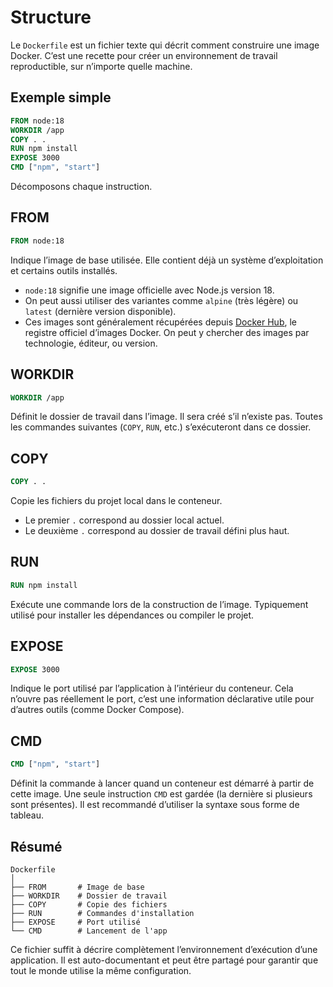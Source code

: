 # Structure

Le `Dockerfile` est un fichier texte qui décrit comment construire une image Docker. C’est une recette pour créer un environnement de travail reproductible, sur n’importe quelle machine.

## Exemple simple

```Dockerfile
FROM node:18
WORKDIR /app
COPY . .
RUN npm install
EXPOSE 3000
CMD ["npm", "start"]
```

Décomposons chaque instruction.

## FROM

```Dockerfile
FROM node:18
```

Indique l’image de base utilisée. Elle contient déjà un système d’exploitation et certains outils installés.

- `node:18` signifie une image officielle avec Node.js version 18.
- On peut aussi utiliser des variantes comme `alpine` (très légère) ou `latest` (dernière version disponible).
- Ces images sont généralement récupérées depuis [Docker Hub](https://hub.docker.com), le registre officiel d’images Docker. On peut y chercher des images par technologie, éditeur, ou version.

## WORKDIR

```Dockerfile
WORKDIR /app
```

Définit le dossier de travail dans l’image. Il sera créé s’il n’existe pas. Toutes les commandes suivantes (`COPY`, `RUN`, etc.) s’exécuteront dans ce dossier.

## COPY

```Dockerfile
COPY . .
```

Copie les fichiers du projet local dans le conteneur.

- Le premier `.` correspond au dossier local actuel.
- Le deuxième `.` correspond au dossier de travail défini plus haut.

## RUN

```Dockerfile
RUN npm install
```

Exécute une commande lors de la construction de l’image. Typiquement utilisé pour installer les dépendances ou compiler le projet.

## EXPOSE

```Dockerfile
EXPOSE 3000
```

Indique le port utilisé par l’application à l’intérieur du conteneur. Cela n’ouvre pas réellement le port, c’est une information déclarative utile pour d’autres outils (comme Docker Compose).

## CMD

```Dockerfile
CMD ["npm", "start"]
```

Définit la commande à lancer quand un conteneur est démarré à partir de cette image. Une seule instruction `CMD` est gardée (la dernière si plusieurs sont présentes). Il est recommandé d’utiliser la syntaxe sous forme de tableau.

## Résumé

```
Dockerfile
│
├── FROM       # Image de base
├── WORKDIR    # Dossier de travail
├── COPY       # Copie des fichiers
├── RUN        # Commandes d'installation
├── EXPOSE     # Port utilisé
└── CMD        # Lancement de l'app
```

Ce fichier suffit à décrire complètement l’environnement d’exécution d’une application. Il est auto-documentant et peut être partagé pour garantir que tout le monde utilise la même configuration.
